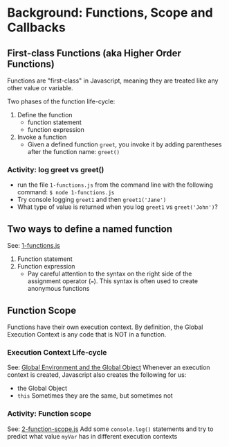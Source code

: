 # Background: Functions, Scope and Callbacks
## First-class Functions (aka Higher Order Functions)
Functions are "first-class" in Javascript, meaning they are treated like any other value or variable.

Two phases of the function life-cycle:
1. Define the function
    - function statement
    - function expression
2. Invoke a function
    - Given a defined function `greet`, you invoke it by adding parentheses after the function name: `greet()`

### Activity: log greet vs greet()
- run the file `1-functions.js` from the command line with the following command: `$ node 1-functions.js`
- Try console logging `greet1` and then `greet1('Jane')`
- What type of value is returned when you log `greet1` vs `greet('John')`?

## Two ways to define a named function
See: [1-functions.js](1-functions.js)
1. Function statement
2. Function expression
    - Pay careful attention to the syntax on the right side of the assignment operator (`=`). This syntax is often used to create anonymous functions

## Function Scope
Functions have their own execution context. By definition, the Global Execution Context is any code that is NOT in a function.

### Execution Context Life-cycle
See: [Global Environment and the Global Object](https://www.youtube.com/watch?v=Bv_5Zv5c-Ts&t=1552)
Whenever an execution context is created, Javascript also creates the following for us:
- the Global Object
- `this`
Sometimes they are the same, but sometimes not

### Activity: Function scope
See: [2-function-scope.js](2-function-scope.js)
Add some `console.log()` statements and try to predict what value `myVar` has in different execution contexts